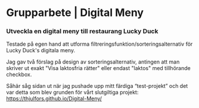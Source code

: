 # Grupparbete | Digital Meny

### Utveckla en digital meny till restaurang Lucky Duck

Testade på egen hand att utforma filtreringsfunktion/sorteringsalternativ för Lucky Duck's digitala meny.

Jag gav två förslag på design av sorteringsalternativ, antingen att man skriver ut exakt "Visa laktosfria rätter" eller endast "laktos" med tillhörande checkbox.

Såhär såg sidan ut när jag pushade upp mitt färdiga “test-projekt” och det var detta som blev grunden för vårt slutgiltiga projekt: https://thjulfors.github.io/Digital-Meny/